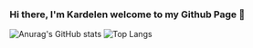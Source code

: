 ### Hi there, I'm Kardelen welcome to my Github Page 👋
![Anurag's GitHub stats](https://github-readme-stats.vercel.app/api?username=Kardelen&show_icons=true&theme=material-palenight)
![Top Langs](https://github-readme-stats.vercel.app/api/top-langs/?username=Kardelen&layout=compact)

